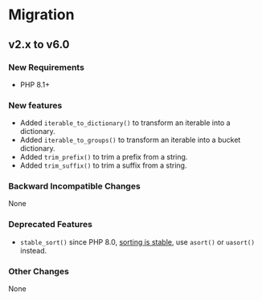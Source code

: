 # Migration

## v2.x to v6.0

### New Requirements

- PHP 8.1+

### New features

- Added `iterable_to_dictionary()` to transform an iterable into a dictionary.
- Added `iterable_to_groups()` to transform an iterable into a bucket dictionary.
- Added `trim_prefix()` to trim a prefix from a string.
- Added `trim_suffix()` to trim a suffix from a string.

### Backward Incompatible Changes

None

### Deprecated Features

- `stable_sort()` since PHP 8.0, [sorting is stable](https://wiki.php.net/rfc/stable_sorting), use `asort()` or `uasort()` instead.

### Other Changes

None
